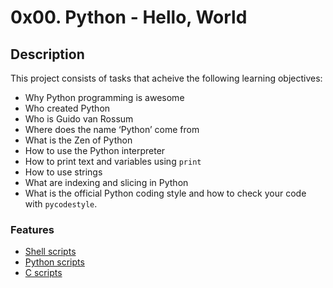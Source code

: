 # 0x00. Python - Hello, World
## Description
This project consists of tasks that acheive the following learning objectives:

* Why Python programming is awesome
* Who created Python 
* Who is Guido van Rossum
* Where does the name ‘Python’ come from
* What is the Zen of Python
* How to use the Python interpreter
* How to print text and variables using `print`
* How to use strings
* What are indexing and slicing in Python
* What is the official Python coding style and how to check your code with `pycodestyle`.

### Features
* [Shell scripts][1]
* [Python scripts](https://github.com/Samuel-IG16/alx-higher_level_programming#readme-python-scripts)
* [C scripts](#c)

[1]: https://github.com/Samuel-IG16/alx-higher_level_programming#readme "Shell scripts specifications"

